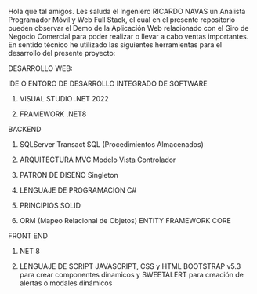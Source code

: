 Hola que tal amigos. Les saluda el Ingeniero RICARDO NAVAS un Analista Programador Móvil y Web Full Stack, el cual en el presente repositorio pueden observar el Demo de la Aplicación Web relacionado con el Giro de Negocio Comercial para poder realizar o llevar a cabo ventas importantes. En sentido técnico he utilizado las siguientes herramientas para el desarrollo del presente proyecto:

DESARROLLO WEB:

IDE O ENTORO DE DESARROLLO INTEGRADO DE SOFTWARE

  1. VISUAL STUDIO .NET 2022

  2. FRAMEWORK .NET8

BACKEND

1. SQLServer Transact SQL 
  (Procedimientos Almacenados)

2. ARQUITECTURA MVC
   Modelo Vista Controlador

3. PATRON DE DISEÑO
  Singleton

4. LENGUAJE DE PROGRAMACION
   C#

5. PRINCIPIOS SOLID

6. ORM (Mapeo Relacional de Objetos)
   ENTITY FRAMEWORK CORE

FRONT END

1. NET 8

2. LENGUAJE DE SCRIPT
   JAVASCRIPT, CSS y HTML BOOTSTRAP v5.3 para crear componentes dinamicos y
   SWEETALERT para creación de alertas o modales dinámicos
